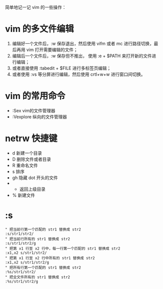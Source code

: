 简单地记一记 vim 的一些操作：

# vim 的多文件编辑

1. 编辑好一个文件后，:w 保存退出，然后使用 vifm 或者 mc 进行路径切换，最后再用 vim 打开需要编辑的文件；
2. 编辑后一个文件后，:w 保存但不推出， 使用 :e + $PATH 来打开新的文件进行编辑；
3. 或者直接使用 :tabedit + $FILE 进行多标签页编辑；
4. 或者使用 :vs 等分屏进行编辑，然后使用 crtl+w+w 进行窗口间切换。

# vim 的常用命令

- :Sex vim的文件管理器
- :Vexplore 纵向的文件管理器

# netrw 快捷键

- d 新建一个目录
- D 删除文件或者目录
- R 重命名文件
- s 排序
- gh 隐藏 dot 开头的文件
- - 返回上级目录
- % 新建文件

# :s

```
" 把当前行第一个匹配的 str1 替换成 str2
:s/str1/str2/
" 把当前行所有的 str1 替换成 str2
:s/str1/str2/g
" 把第 x1 行至 x2 行中，每一行第一个匹配的 str1 替换成 str2
:x1,x2 s/str1/str2/
" 把第 x1 行至 x2 行中所有的 str1 替换成 str2
:x1,x2 s/str1/str2/g
" 把所有行第一个匹配的 str1 替换成 str2
:%s/str1/str2/
" 把全文件所有的 str1 替换成 str2
:%s/str1/str2/g
```
